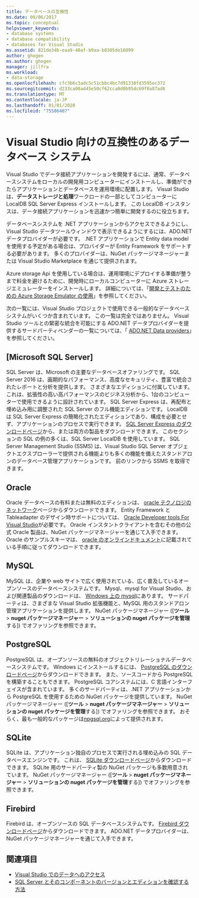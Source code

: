 ```yaml
---
title: データベースの互換性
ms.date: 09/06/2017
ms.topic: conceptual
helpviewer_keywords:
- database systems
- database compatibility
- databases for Visual Studio
ms.assetid: 821de34b-eaa9-40af-b9aa-b8305de16899
author: ghogen
ms.author: ghogen
manager: jillfra
ms.workload:
- data-storage
ms.openlocfilehash: cfc3b6c3adc5c51cbbc4bc7d91338fd3595ec372
ms.sourcegitcommit: d233ca00ad45e50cf62cca0d0b95dc69f0a87ad6
ms.translationtype: MT
ms.contentlocale: ja-JP
ms.lasthandoff: 01/01/2020
ms.locfileid: "75586407"
---
```

# <a name="compatible-database-systems-for-visual-studio"></a>Visual Studio 向けの互換性のあるデータベース システム

Visual Studio でデータ接続アプリケーションを開発するには、通常、データベースシステムをローカルの開発用コンピューターにインストールし、準備ができたらアプリケーションとデータベースを運用環境に配置します。 Visual Studio は、**データストレージと処理**ワークロードの一部としてコンピューターに LocalDB SQL Server Express インストールします。 この LocalDB インスタンスは、データ接続アプリケーションを迅速かつ簡単に開発するのに役立ちます。

データベースシステムを .NET アプリケーションからアクセスできるようにし、Visual Studio データツールウィンドウで表示できるようにするには、ADO.NET データプロバイダーが必要です。 .NET アプリケーションで Entity data model を使用する予定がある場合は、プロバイダーが Entity Framework をサポートする必要があります。 多くのプロバイダーは、NuGet パッケージマネージャーまたは Visual Studio Marketplace を通じて提供されます。

Azure storage Api を使用している場合は、運用環境にデプロイする準備が整うまで料金を避けるために、開発時にローカルコンピューターに Azure ストレージエミュレーターをインストールします。 詳細については、「[開発とテストのための Azure Storage Emulator の使用](/azure/storage/common/storage-use-emulator)」を参照してください。

次の一覧には、Visual Studio プロジェクトで使用できる一般的なデータベースシステムがいくつか含まれています。 この一覧は完全ではありません。 Visual Studio ツールとの緊密な統合を可能にする ADO.NET データプロバイダーを提供するサードパーティベンダーの一覧については、「 [ADO.NET Data providers](/dotnet/framework/data/adonet/data-providers)」を参照してください。

## <a name="microsoft-sql-server"></a>[Microsoft SQL Server]

SQL Server は、Microsoft の主要なデータベースオファリングです。 SQL Server 2016 は、画期的なパフォーマンス、高度なセキュリティ、豊富で統合されたレポートと分析を提供します。 さまざまなエディションに付属しています。これは、拡張性の高い高パフォーマンスのビジネス分析から、1台のコンピューターで使用できるように設計されています。 SQL Server Express は、再配布と埋め込み用に調整された SQL Server のフル機能エディションです。  LocalDB は SQL Server Express の簡略化されたエディションであり、構成を必要とせず、アプリケーションのプロセスで実行できます。 [SQL Server Express のダウンロードページ](https://www.microsoft.com/sql-server/sql-server-editions-express)から、または両方の製品をダウンロードできます。 このセクションの SQL の例の多くは、SQL Server LocalDB を使用しています。 SQL Server Management Studio (SSMS) は、Visual Studio SQL Server オブジェクトエクスプローラーで提供される機能よりも多くの機能を備えたスタンドアロンのデータベース管理アプリケーションです。 前のリンクから SSMS を取得できます。

## <a name="oracle"></a>Oracle

Oracle データベースの有料または無料のエディションは、 [oracle テクノロジのネットワーク](https://www.oracle.com/database/technologies/oracle-database-software-downloads.html)ページからダウンロードできます。 Entity Framework と Tableadapter のデザイン時サポートについては、 [Oracle Developer tools For Visual Studio](https://www.oracle.com/database/technologies/developer-tools/visual-studio/)が必要です。 Oracle インスタントクライアントを含むその他の公式 Oracle 製品は、NuGet パッケージマネージャーを通じて入手できます。 Oracle のサンプルスキーマは、 [oracle のオンラインドキュメント](https://docs.oracle.com/cd/E11882_01/server.112/e10831/toc.htm)に記載されている手順に従ってダウンロードできます。

## <a name="mysql"></a>MySQL

MySQL は、企業や web サイトで広く使用されている、広く普及しているオープンソースのデータベースシステムです。 Mysql、mysql for Visual Studio、および関連製品のダウンロードは、 [Windows 上の mysql](https://www.mysql.com/why-mysql/windows/)にあります。 サードパーティは、さまざまな Visual Studio 拡張機能と、MySQL 用のスタンドアロン管理アプリケーションを提供します。 NuGet パッケージマネージャー ([**ツール** > **nuget パッケージマネージャー** > **ソリューションの nuget パッケージを管理**する]) でオファリングを参照できます。

## <a name="postgresql"></a>PostgreSQL

PostgreSQL は、オープンソースの無料のオブジェクトリレーショナルデータベースシステムです。 Windows にインストールするには、 [PostgreSQL のダウンロードページ](https://www.postgresql.org/download/windows/)からダウンロードできます。 また、ソースコードから PostgreSQL を構築することもできます。 PostgreSQL コアシステムには、C 言語インターフェイスが含まれています。 多くのサードパーティは、.NET アプリケーションから PostgreSQL を使用するための NuGet パッケージを提供しています。 NuGet パッケージマネージャー ([**ツール** > **nuget パッケージマネージャー** > **ソリューションの nuget パッケージを管理**する]) でオファリングを参照できます。 おそらく、最も一般的なパッケージは[npgsql.org](http://www.npgsql.org)によって提供されます。

## <a name="sqlite"></a>SQLite

SQLite は、アプリケーション独自のプロセスで実行される埋め込みの SQL データベースエンジンです。 これは、 [SQLite ダウンロードページ](https://www.sqlite.org/download.html)からダウンロードできます。 SQLite 用のサードパーティ製の NuGet パッケージも多数用意されています。 NuGet パッケージマネージャー ([**ツール** > **nuget パッケージマネージャー** > **ソリューションの nuget パッケージを管理**する]) でオファリングを参照できます。

## <a name="firebird"></a>Firebird

Firebird は、オープンソースの SQL データベースシステムです。 [Firebird ダウンロードページ](http://firebirdsql.org/en/downloads/)からダウンロードできます。 ADO.NET データプロバイダーは、NuGet パッケージマネージャーを通じて入手できます。

## <a name="see-also"></a>関連項目

- [Visual Studio でのデータへのアクセス](../data-tools/accessing-data-in-visual-studio.md)
- [SQL Server とそのコンポーネントのバージョンとエディションを確認する方法](https://support.microsoft.com/help/321185/how-to-determine-the-version-edition-and-update-level-of-sql-server-an)
